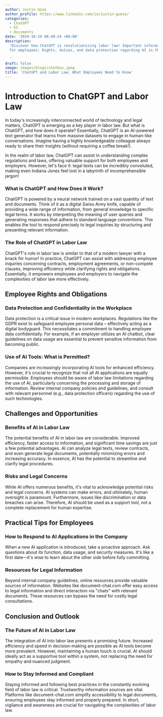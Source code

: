 ```yaml
---
author: Justin Güse
author_profile: https://www.linkedin.com/in/justin-guese/
categories:
  - ChatGPT
  - KI
  - Documents
date: '2024-10-29 08:40:24 +06:00'
description:
  'Discover how ChatGPT is revolutionizing labor law! Important information
  for employees: Rights, duties, and data protection regarding AI in the workplace.

  '
draft: false
image: images/blogs/chatbox.jpeg
title: 'ChatGPT and Labor Law: What Employees Need to Know'
---
```


# Introduction to ChatGPT and Labor Law

In today's increasingly interconnected world of technology and legal matters, ChatGPT is emerging as a key player in labor law. But what is ChatGPT, and how does it operate? Essentially, ChatGPT is an AI-powered text generator that learns from massive datasets to engage in human-like conversations. Imagine having a highly knowledgeable colleague always ready to share their insights (without requiring a coffee break!).

In the realm of labor law, ChatGPT can assist in understanding complex regulations and laws, offering valuable support for both employees and employers. However, let's face it: legal texts can be incredibly convoluted, making even Indiana Jones feel lost in a labyrinth of incomprehensible jargon!

### What is ChatGPT and How Does it Work?

ChatGPT is powered by a neural network trained on a vast quantity of text and documents. Think of it as a digital Swiss Army knife, capable of providing a wide range of information, from general knowledge to specific legal terms. It works by interpreting the meaning of user queries and generating responses that adhere to standard language conventions. This enables the tool to respond precisely to legal inquiries by structuring and presenting relevant information.

### The Role of ChatGPT in Labor Law

ChatGPT's role in labor law is similar to that of a modern lawyer with a knack for humor! In practice, ChatGPT can assist with addressing employee inquiries concerning contracts, employment agreements, or non-compete clauses, improving efficiency while clarifying rights and obligations. Essentially, it empowers employees and employers to navigate the complexities of labor law more effectively.

## Employee Rights and Obligations

### Data Protection and Confidentiality in the Workplace

Data protection is a critical issue in modern workplaces. Regulations like the GDPR exist to safeguard employee personal data – effectively acting as a digital bodyguard. This necessitates a commitment to handling employee data confidentially. For example, if an employer utilizes an AI chatbot, clear guidelines on data usage are essential to prevent sensitive information from becoming public.

### Use of AI Tools: What is Permitted?

Companies are increasingly incorporating AI tools for enhanced efficiency. However, it's crucial to recognize that not all AI applications are equally permissible. Employees should be aware of labor law limitations regarding the use of AI, particularly concerning the processing and storage of information. Review internal company policies and guidelines, and consult with relevant personnel (e.g., data protection officers) regarding the use of such technologies.

## Challenges and Opportunities

### Benefits of AI in Labor Law

The potential benefits of AI in labor law are considerable. Improved efficiency, faster access to information, and significant time savings are just a few potential advantages. AI can analyze legal texts, review contracts, and even generate legal documents, potentially minimizing errors and increasing accuracy. In essence, AI has the potential to streamline and clarify legal procedures.

### Risks and Legal Concerns

While AI offers numerous benefits, it's vital to acknowledge potential risks and legal concerns. AI systems can make errors, and ultimately, human oversight is paramount. Furthermore, issues like discrimination or data breaches can arise. Therefore, AI should be used as a support tool, not a complete replacement for human expertise.

## Practical Tips for Employees

### How to Respond to AI Applications in the Company

When a new AI application is introduced, take a proactive approach. Ask questions about its function, data usage, and security measures. It's like a first date—it's wise to learn about the other side before fully committing.

### Resources for Legal Information

Beyond internal company guidelines, online resources provide valuable sources of information. Websites like document-chat.com offer easy access to legal information and direct interaction via "chats" with relevant documents. These resources can bypass the need for costly legal consultations.

## Conclusion and Outlook

### The Future of AI in Labor Law

The integration of AI into labor law presents a promising future. Increased efficiency and speed in decision-making are possible as AI tools become more prevalent. However, maintaining a human touch is crucial. AI should ideally act as a supportive tool within a system, not replacing the need for empathy and nuanced judgment.

### How to Stay Informed and Compliant

Staying informed and following best practices in the constantly evolving field of labor law is critical. Trustworthy information sources are vital. Platforms like document-chat.com simplify accessibility to legal documents, ensuring employees stay informed and properly prepared. In short, vigilance and awareness are crucial for navigating the complexities of labor law.
